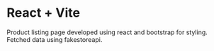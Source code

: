 # React + Vite

Product listing page developed using react and bootstrap for styling. Fetched data using fakestoreapi.
